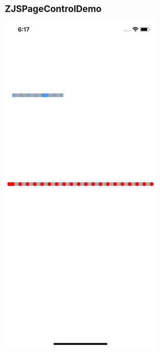 # ZJSPageControlDemo
 ![image](https://github.com/zhoujianshun/ZJSPageControlDemo/blob/master/ScreenShot/1.png)
